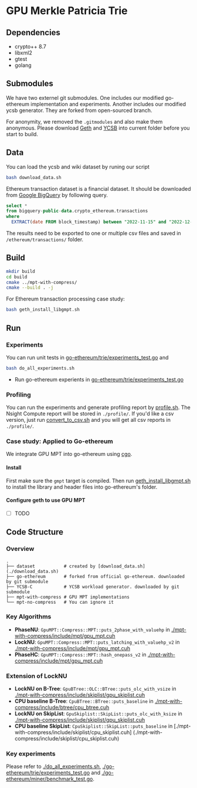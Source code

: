 # GPU Merkle Patricia Trie
## Dependencies
* crypto++ 8.7
* libxml2
* gtest
* golang

## Submodules
We have two externel git submodules. One includes our modified go-ethereum implementation and experiments. Another includes our modified ycsb generator. They are forked from open-sourced branch. 

For anonymity, we removed the `.gitmodules` and also make them anonymous. Please download [Geth](https://anonymous.4open.science/r/GPUMPT-Geth/) and [YCSB](https://anonymous.4open.science/r/GPUMPT-YCSB/) into current folder before you start to build.
## Data
You can load the ycsb and wiki dataset by runing our script
```sh
bash download_data.sh
```
Ethereum transaction dataset is a financial dataset. It should be downloaded from [Google BigQuery](https://cloud.google.com/blog/products/data-analytics/ethereum-bigquery-public-dataset-smart-contract-analytics) by following query.
```sql
select *
from bigquery-public-data.crypto_ethereum.transactions 
where 
  EXTRACT(date FROM block_timestamp) between "2022-11-15" and "2022-12-29"
```
The results need to be exported to one or multiple csv files and saved in `/ethereum/transactions/` folder.
## Build
```sh
mkdir build
cd build
cmake ../mpt-with-compress/
cmake --build . -j
```

For Ethereum transaction processing case study:
```sh
bash geth_install_libgmpt.sh
```

## Run
### Experiments
You can run unit tests in [go-ethereum/trie/experiments_test.go](./go-ethereum/trie/experiments_test.go) and 
``` sh
bash do_all_experiments.sh
```
* Run go-ethereum experients in [go-ethereum/trie/experiments_test.go](./go-ethereum/trie/experiments_test.go)
### Profiling
You can run the experiments and generate profiling report by [profile.sh](./profile.sh). The Nsight Compute report will be stored in `./profile/`. If you'd like a csv version, just run [convert_to_csv.sh](./convert_to_csv.sh) and you will get all csv reports in `./profile/`.

### Case study: Applied to Go-ethereum
We integrate GPU MPT into go-ethereum using [cgo](https://golang.google.cn/pkg/runtime/cgo/).
#### Install
First make sure the `gmpt` target is compiled. 
Then run [geth_install_libgmpt.sh](./geth_install_libgmpt.sh) to install the library and header files into go-ethereum's folder.
#### Configure geth to use GPU MPT
- [ ] TODO

## Code Structure
### Overview
```
.
├── dataset           # created by [download_data.sh](./download_data.sh)
├── go-ethereum       # forked from official go-ethereum. downloaded by git submodule
├── YCSB-C            # YCSB workload generator. downloaded by git submodule
├── mpt-with-compress # GPU MPT implementations
└── mpt-no-compress   # You can ignore it
```
### Key Algorithms
* **PhaseNU**: `GpuMPT::Compress::MPT::puts_2phase_with_valuehp` in [./mpt-with-compress/include/mpt/gpu_mpt.cuh](./mpt-with-compress/include/mpt/gpu_mpt.cuh)
* **LockNU**: `GpuMPT::Compress::MPT::puts_latching_with_valuehp_v2` in [./mpt-with-compress/include/mpt/gpu_mpt.cuh](./mpt-with-compress/include/mpt/gpu_mpt.cuh)
* **PhaseHC**: `GpuMPT::Compress::MPT::hash_onepass_v2` in [./mpt-with-compress/include/mpt/gpu_mpt.cuh](./mpt-with-compress/include/mpt/gpu_mpt.cuh)
### Extension of LockNU
* **LockNU on B-Tree**: `GpuBTree::OLC::BTree::puts_olc_with_vsize` in [./mpt-with-compress/include/skiplist/gpu_skiplist.cuh](./mpt-with-compress/include/skiplist/gpu_skiplist.cuh)
* **CPU baseline B-Tree**: `CpuBTree::BTree::puts_baseline` in [./mpt-with-compress/include/btree/cpu_btree.cuh](./mpt-with-compress/include/btree/cpu_btree.cuh)
* **LockNU on SkipList**: `GpuSkiplist::SkipList::puts_olc_with_ksize` in [./mpt-with-compress/include/skiplist/gpu_skiplist.cuh](./mpt-with-compress/include/skiplist/gpu_skiplist.cuh)
* **CPU baseline SkipList**: `CpuSkiplist::SkipList::puts_baseline` in [./mpt-with-compress/include/skiplist/cpu_skiplist.cuh] (./mpt-with-compress/include/skiplist/cpu_skiplist.cuh)
### Key experiments
Please refer to [./do_all_experiments.sh](./do_all_experiments.sh), [./go-ethereum/trie/experiments_test.go](./go-ethereum/trie/experiments_test.go) and [./go-ethereum/miner/benchmark_test.go](./go-ethereum/miner/benchmark_test.go).
